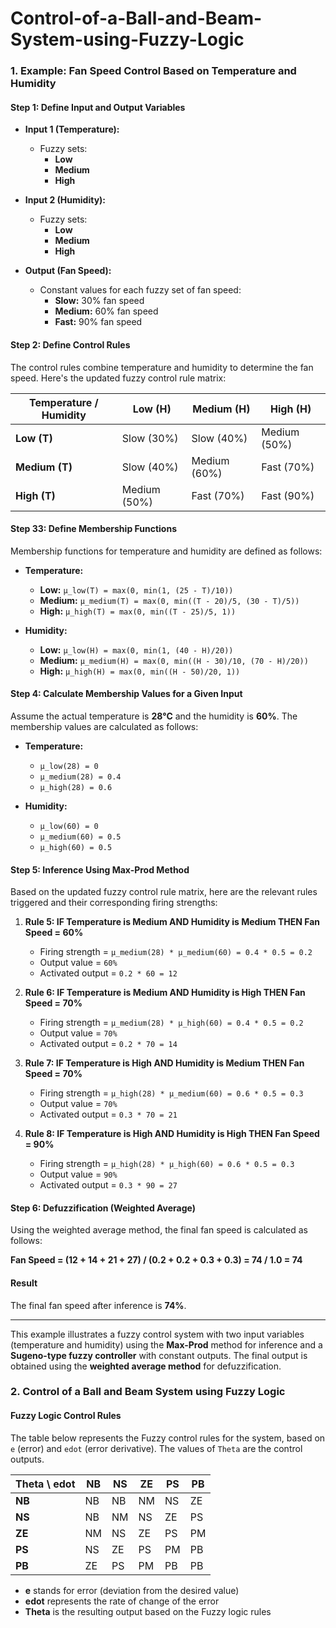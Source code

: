 # Control-of-a-Ball-and-Beam-System-using-Fuzzy-Logic

### 1. Example: Fan Speed Control Based on Temperature and Humidity

#### Step 1: Define Input and Output Variables

- **Input 1 (Temperature):**
  - Fuzzy sets:
    - **Low**
    - **Medium**
    - **High**

- **Input 2 (Humidity):**
  - Fuzzy sets:
    - **Low**
    - **Medium**
    - **High**

- **Output (Fan Speed):**
  - Constant values for each fuzzy set of fan speed:
    - **Slow:** 30% fan speed
    - **Medium:** 60% fan speed
    - **Fast:** 90% fan speed

#### Step 2: Define Control Rules

The control rules combine temperature and humidity to determine the fan speed. Here's the updated fuzzy control rule matrix:

| Temperature / Humidity | Low (H)    | Medium (H) | High (H)   |
|------------------------|------------|------------|------------|
| **Low (T)**            | Slow (30%) | Slow (40%) | Medium (50%) |
| **Medium (T)**         | Slow (40%) | Medium (60%)| Fast (70%)  |
| **High (T)**           | Medium (50%)| Fast (70%) | Fast (90%)  |

#### Step 33: Define Membership Functions

Membership functions for temperature and humidity are defined as follows:

- **Temperature:**
  - **Low:** `μ_low(T) = max(0, min(1, (25 - T)/10))`
  - **Medium:** `μ_medium(T) = max(0, min((T - 20)/5, (30 - T)/5))`
  - **High:** `μ_high(T) = max(0, min((T - 25)/5, 1))`

- **Humidity:**
  - **Low:** `μ_low(H) = max(0, min(1, (40 - H)/20))`
  - **Medium:** `μ_medium(H) = max(0, min((H - 30)/10, (70 - H)/20))`
  - **High:** `μ_high(H) = max(0, min((H - 50)/20, 1))`

#### Step 4: Calculate Membership Values for a Given Input

Assume the actual temperature is **28°C** and the humidity is **60%**. The membership values are calculated as follows:

- **Temperature:**
  - `μ_low(28) = 0`
  - `μ_medium(28) = 0.4`
  - `μ_high(28) = 0.6`

- **Humidity:**
  - `μ_low(60) = 0`
  - `μ_medium(60) = 0.5`
  - `μ_high(60) = 0.5`

#### Step 5: Inference Using Max-Prod Method

Based on the updated fuzzy control rule matrix, here are the relevant rules triggered and their corresponding firing strengths:

1. **Rule 5: IF Temperature is Medium AND Humidity is Medium THEN Fan Speed = 60%**
   - Firing strength = `μ_medium(28) * μ_medium(60) = 0.4 * 0.5 = 0.2`
   - Output value = `60%`
   - Activated output = `0.2 * 60 = 12`

2. **Rule 6: IF Temperature is Medium AND Humidity is High THEN Fan Speed = 70%**
   - Firing strength = `μ_medium(28) * μ_high(60) = 0.4 * 0.5 = 0.2`
   - Output value = `70%`
   - Activated output = `0.2 * 70 = 14`

3. **Rule 7: IF Temperature is High AND Humidity is Medium THEN Fan Speed = 70%**
   - Firing strength = `μ_high(28) * μ_medium(60) = 0.6 * 0.5 = 0.3`
   - Output value = `70%`
   - Activated output = `0.3 * 70 = 21`

4. **Rule 8: IF Temperature is High AND Humidity is High THEN Fan Speed = 90%**
   - Firing strength = `μ_high(28) * μ_high(60) = 0.6 * 0.5 = 0.3`
   - Output value = `90%`
   - Activated output = `0.3 * 90 = 27`

#### Step 6: Defuzzification (Weighted Average)

Using the weighted average method, the final fan speed is calculated as follows:

**Fan Speed = (12 + 14 + 21 + 27) / (0.2 + 0.2 + 0.3 + 0.3) = 74 / 1.0 = 74**


#### Result

The final fan speed after inference is **74%**.

---

This example illustrates a fuzzy control system with two input variables (temperature and humidity) using the **Max-Prod** method for inference and a **Sugeno-type fuzzy controller** with constant outputs. The final output is obtained using the **weighted average method** for defuzzification.

### 2. Control of a Ball and Beam System using Fuzzy Logic

#### Fuzzy Logic Control Rules

The table below represents the Fuzzy control rules for the system, based on `e` (error) and `edot` (error derivative). The values of `Theta` are the control outputs.

| Theta \ edot | NB  | NS  | ZE  | PS  | PB  |
|--------------|-----|-----|-----|-----|-----|
| **NB**       | NB  | NB  | NM  | NS  | ZE  |
| **NS**       | NB  | NM  | NS  | ZE  | PS  |
| **ZE**       | NM  | NS  | ZE  | PS  | PM  |
| **PS**       | NS  | ZE  | PS  | PM  | PB  |
| **PB**       | ZE  | PS  | PM  | PB  | PB  |

- **e** stands for error (deviation from the desired value)
- **edot** represents the rate of change of the error
- **Theta** is the resulting output based on the Fuzzy logic rules

